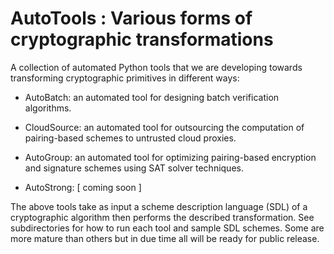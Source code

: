 AutoTools : Various forms of cryptographic transformations
==========================================================

A collection of automated Python tools that we are developing towards transforming cryptographic primitives in different ways:

* AutoBatch: an automated tool for designing batch verification algorithms.

* CloudSource: an automated tool for outsourcing the computation of pairing-based schemes to untrusted cloud proxies. 

* AutoGroup: an automated tool for optimizing pairing-based encryption and signature schemes using SAT solver techniques.

* AutoStrong: [ coming soon ]

The above tools take as input a scheme description language (SDL) of a cryptographic algorithm then performs the described transformation. See subdirectories for how to run each tool and sample SDL schemes. Some are more mature than others but in due time all will be ready for public release.
